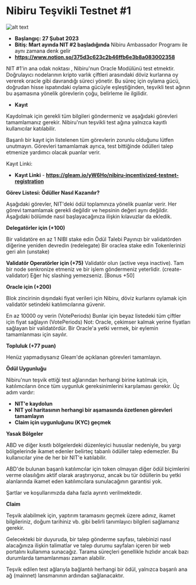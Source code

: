 # Nibiru Teşvikli Testnet #1

![alt text](https://i.hizliresim.com/tvrtze6.png)

- **Başlangıç: 27 Şubat 2023**
- **Bitiş: Mart ayında NIT #2 başladığında**
Nibiru Ambassador Programı ile aynı zamana denk gelir
- **https://www.notion.so/375d3c623c2b46ffb6e3b8a083002358**

NIT #1'in ana odak noktası , Nibiru'nun Oracle Modülünü test etmektir. Doğrulayıcı nodelarının kripto varlık çiftleri arasındaki döviz kurlarına oy vererek oracle gibi davrandığı süreci yönetir. Bu süreç için oylama gücü, doğrudan hisse ispatındaki oylama gücüyle eşleştiğinden, teşvikli test ağının bu aşamasına yönelik görevlerin çoğu, belirleme ile ilgilidir.

- **Kayıt**

Kaydolmak için gerekli tüm bilgileri göndermeniz ve aşağıdaki görevleri tamamlamanız gerekir. Nibiru'nun teşvikli test ağına yalnızca kayıtlı kullanıcılar katılabilir.

Başarılı bir kayıt için listelenen tüm görevlerin zorunlu olduğunu lütfen unutmayın. Görevleri tamamlamak ayrıca, test bittiğinde ödülleri talep etmenize yardımcı olacak puanlar verir.

Kayıt Linki:

- **Kayıt Linki** - **https://gleam.io/yW6Ho/nibiru-incentivized-testnet-registration**


**Görev Listesi: Ödüller Nasıl Kazanılır?**

Aşağıdaki görevler, NIT'deki ödül toplamınıza yönelik puanlar verir. Her görevi tamamlamak gerekli değildir ve hepsinin değeri aynı değildir. Aşağıdaki bölümde nasıl başlayacağınıza ilişkin kılavuzlar da ekledik.

**Delegatörler için (+100)**

Bir validatöre en az 1 NIBI stake edin
Ödül Talebi
Payınızı bir validatörden diğerine yeniden devredin (redelegate)
Bir oraclea stake edin
Tokenlerinizi geri alın (unstake)


**Validatör Operatörler için (+75)**
Validatör olun (active veya inactive). Tam bir node senkronize etmeniz ve bir işlem göndermeniz yeterlidir. (create-validator)
Eğer hiç slashing yemezseniz. [Bonus +50] 


**Oracle için (+200)**

Blok zincirinin dışındaki fiyat verileri için Nibiru, döviz kurlarını oylamak için validatör setindeki katılımcılarına güvenir.

En az 10000 oy verin (VotePeriods)
Bunlar için beyaz listedeki tüm çiftler için fiyat sağlayın (VotePeriods)
Not: Oracle, çekimser kalmak yerine fiyatları sağlayan bir validatördür. Bir Oracle'a yetki vermek, bir eylemin tamamlanması için sayılır.

**Topluluk (+77 puan)**

Henüz yapmadıysanız Gleam'de açıklanan görevleri tamamlayın.


**Ödül Uygunluğu**

Nibiru'nun teşvik ettiği test ağlarından herhangi birine katılmak için, katılımcıların önce tüm uygunluk gereksinimlerini karşılaması gerekir. Üç adım vardır:

- **NIT'e kaydolun**
- **NIT yol haritasının herhangi bir aşamasında özetlenen görevleri tamamlayın**
- **Claim için uygunluğunu (KYC) geçmek**


**Yasak Bölgeler**

ABD ve diğer kısıtlı bölgelerdeki düzenleyici hususlar nedeniyle, bu yargı bölgelerinde ikamet edenler belirteç tabanlı ödüller talep edemezler. Bu kullanıcılar yine de her bir NIT'e katılabilir.

ABD'de bulunan başarılı katılımcılar için token olmayan diğer ödül biçimlerini verme olasılığını aktif olarak araştırıyoruz, ancak bu tür ödüllerin bu yetki alanlarında ikamet eden katılımcılara sunulacağının garantisi yok.

Şartlar ve koşullarımızda daha fazla ayrıntı verilmektedir.

**Claim**

Teşvik alabilmek için, yaptırım taramasını geçmek üzere adınız, ikamet bilgileriniz, doğum tarihiniz vb. gibi belirli tanımlayıcı bilgileri sağlamanız gerekir.

Gelecekteki bir duyuruda, bir talep gönderme sayfası, talebinizi nasıl alacağınıza ilişkin talimatlar ve talep durumu sayfaları içeren bir web portalını kullanıma sunacağız. Tarama süreçleri genellikle hızlıdır ancak bazı durumlarda tamamlanması zaman alabilir.

Teşvik edilen test ağlarıyla bağlantılı herhangi bir ödül, yalnızca başarılı ana ağ (mainnet) lansmanının ardından sağlanacaktır.



